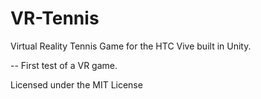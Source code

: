 # VR-Tennis
Virtual Reality Tennis Game for the HTC Vive built in Unity.

-- First test of a VR game.

Licensed under the MIT License
